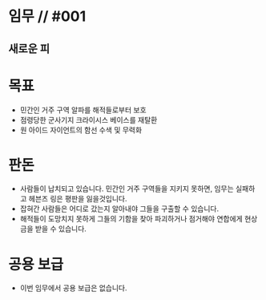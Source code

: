 # 임무 // #001
## 새로운 피
# 목표
- 민간인 거주 구역 알파를 해적들로부터 보호
- 점령당한 군사기지 크라이시스 베이스를 재탈환
- 원 아이드 자이언트의 함선 수색 및 무력화

# 판돈
- 사람들이 납치되고 있습니다. 민간인 거주 구역들을 지키지 못하면, 임무는 실패하고 헤븐즈 링은 평판을 잃을것입니다.
- 잡혀간 사람들은 어디로 갔는지 알아내야 그들을 구출할 수 있습니다.
- 해적들이 도망치지 못하게 그들의 기함을 찾아 파괴하거나 점거해야 연합에게 현상금을 받을 수 있습니다.

# 공용 보급
- 이번 임무에서 공용 보급은 없습니다.
